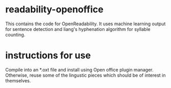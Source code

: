 readability-openoffice
======================
This contains the code for OpenReadability. 
It uses machine learning output for sentence detection and liang's hyphenation algorithm
for syllable counting.

instructions for use
===================
Compile into an *.oxt file and install using Open office plugin manager.
Otherwise, reuse some of the lingustic pieces which should be of interest in themselves.
